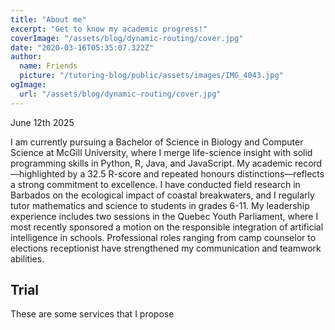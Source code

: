 ```yaml
---
title: "About me"
excerpt: "Get to know my academic progress!"
coverImage: "/assets/blog/dynamic-routing/cover.jpg"
date: "2020-03-16T05:35:07.322Z"
author:
  name: Friends
  picture: "/tutoring-blog/public/assets/images/IMG_4043.jpg"
ogImage:
  url: "/assets/blog/dynamic-routing/cover.jpg"
---
```


June 12th 2025

 I am currently pursuing a Bachelor of Science in Biology and Computer Science at McGill University, where I merge life-science insight with solid programming skills in Python, R, Java, and JavaScript. My academic record—highlighted by a 32.5 R-score and repeated honours distinctions—reflects a strong commitment to excellence. I have conducted field research in Barbados on the ecological impact of coastal breakwaters, and I regularly tutor mathematics and science to students in grades 6-11. My leadership experience includes two sessions in the Quebec Youth Parliament, where I most recently sponsored a motion on the responsible integration of artificial intelligence in schools. Professional roles ranging from camp counselor to elections receptionist have strengthened my communication and teamwork abilities.

## Trial

These are some services that I propose